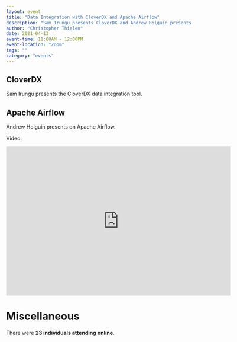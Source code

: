 ```yaml
---
layout: event
title: "Data Integration with CloverDX and Apache Airflow"
description: "Sam Irungu presents CloverDX and Andrew Holguin presents Apache Airflow"
author: "Christopher Thielen"
date: 2021-04-13
event-time: 11:00AM - 12:00PM
event-location: "Zoom"
tags: ""
category: "events"
---
```


## CloverDX

Sam Irungu presents the CloverDX data integration tool.

## Apache Airflow

Andrew Holguin presents on Apache Airflow.

Video:

<iframe id="kaltura_player" src="https://cdnapisec.kaltura.com/p/1770401/sp/177040100/embedIframeJs/uiconf_id/29032722/partner_id/1770401?iframeembed=true&playerId=kaltura_player&entry_id=1_3rxyva03&flashvars[localizationCode]=en&amp;flashvars[leadWithHTML5]=true&amp;flashvars[sideBarContainer.plugin]=true&amp;flashvars[sideBarContainer.position]=left&amp;flashvars[sideBarContainer.clickToClose]=true&amp;flashvars[chapters.plugin]=true&amp;flashvars[chapters.layout]=vertical&amp;flashvars[chapters.thumbnailRotator]=false&amp;flashvars[streamSelector.plugin]=true&amp;flashvars[EmbedPlayer.SpinnerTarget]=videoHolder&amp;flashvars[dualScreen.plugin]=true&amp;flashvars[Kaltura.addCrossoriginToIframe]=true&amp;&wid=1_05czxc7n" width="608" height="402" allowfullscreen webkitallowfullscreen mozAllowFullScreen allow="autoplay *; fullscreen *; encrypted-media *" sandbox="allow-forms allow-same-origin allow-scripts allow-top-navigation allow-pointer-lock allow-popups allow-modals allow-orientation-lock allow-popups-to-escape-sandbox allow-presentation allow-top-navigation-by-user-activation" frameborder="0" title="Kaltura Player"></iframe>

# Miscellaneous

There were **23 individuals attending online**.
